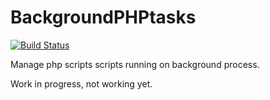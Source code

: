# BackgroundPHPtasks

[![Build Status](https://travis-ci.com/gnieark/BackgroundPHPtasks.svg?branch=main)](https://travis-ci.com/gnieark/BackgroundPHPtasks)

Manage php scripts scripts running on background process.

Work in progress, not working yet.
